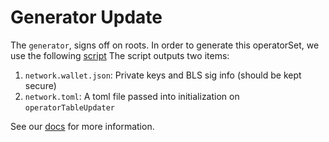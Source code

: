 # Generator Update

The `generator`, signs off on roots. In order to generate this operatorSet, we use the following [script](../../deploy/multichain/deploy_globalRootConfirmerSet.s.sol) The script outputs two items:

1. `network.wallet.json`: Private keys and BLS sig info (should be kept secure)
2. `network.toml`: A toml file passed into initialization on `operatorTableUpdater`

See our [docs](../../../docs/multichain/) for more information. 